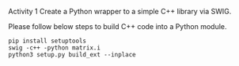 Activity 1 Create a Python wrapper to a simple C++ library via SWIG.

Please follow below steps to build C++ code into a Python module.
```
pip install setuptools
swig -c++ -python matrix.i
python3 setup.py build_ext --inplace
```
